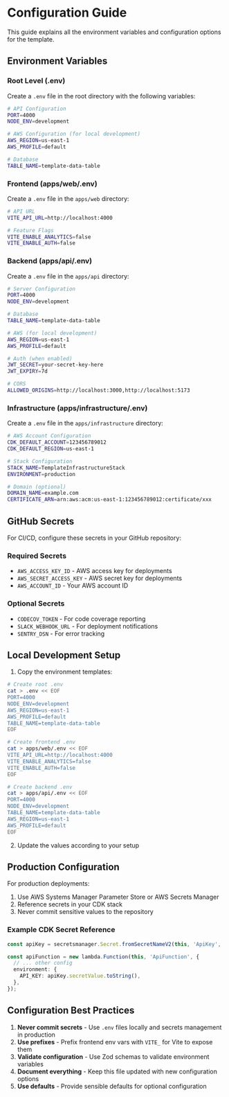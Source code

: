 # Configuration Guide

This guide explains all the environment variables and configuration options for the template.

## Environment Variables

### Root Level (.env)

Create a `.env` file in the root directory with the following variables:

```bash
# API Configuration
PORT=4000
NODE_ENV=development

# AWS Configuration (for local development)
AWS_REGION=us-east-1
AWS_PROFILE=default

# Database
TABLE_NAME=template-data-table
```

### Frontend (apps/web/.env)

Create a `.env` file in the `apps/web` directory:

```bash
# API URL
VITE_API_URL=http://localhost:4000

# Feature Flags
VITE_ENABLE_ANALYTICS=false
VITE_ENABLE_AUTH=false
```

### Backend (apps/api/.env)

Create a `.env` file in the `apps/api` directory:

```bash
# Server Configuration
PORT=4000
NODE_ENV=development

# Database
TABLE_NAME=template-data-table

# AWS (for local development)
AWS_REGION=us-east-1
AWS_PROFILE=default

# Auth (when enabled)
JWT_SECRET=your-secret-key-here
JWT_EXPIRY=7d

# CORS
ALLOWED_ORIGINS=http://localhost:3000,http://localhost:5173
```

### Infrastructure (apps/infrastructure/.env)

Create a `.env` file in the `apps/infrastructure` directory:

```bash
# AWS Account Configuration
CDK_DEFAULT_ACCOUNT=123456789012
CDK_DEFAULT_REGION=us-east-1

# Stack Configuration
STACK_NAME=TemplateInfrastructureStack
ENVIRONMENT=production

# Domain (optional)
DOMAIN_NAME=example.com
CERTIFICATE_ARN=arn:aws:acm:us-east-1:123456789012:certificate/xxx
```

## GitHub Secrets

For CI/CD, configure these secrets in your GitHub repository:

### Required Secrets

- `AWS_ACCESS_KEY_ID` - AWS access key for deployments
- `AWS_SECRET_ACCESS_KEY` - AWS secret key for deployments
- `AWS_ACCOUNT_ID` - Your AWS account ID

### Optional Secrets

- `CODECOV_TOKEN` - For code coverage reporting
- `SLACK_WEBHOOK_URL` - For deployment notifications
- `SENTRY_DSN` - For error tracking

## Local Development Setup

1. Copy the environment templates:

```bash
# Create root .env
cat > .env << EOF
PORT=4000
NODE_ENV=development
AWS_REGION=us-east-1
AWS_PROFILE=default
TABLE_NAME=template-data-table
EOF

# Create frontend .env
cat > apps/web/.env << EOF
VITE_API_URL=http://localhost:4000
VITE_ENABLE_ANALYTICS=false
VITE_ENABLE_AUTH=false
EOF

# Create backend .env
cat > apps/api/.env << EOF
PORT=4000
NODE_ENV=development
TABLE_NAME=template-data-table
AWS_REGION=us-east-1
AWS_PROFILE=default
EOF
```

2. Update the values according to your setup

## Production Configuration

For production deployments:

1. Use AWS Systems Manager Parameter Store or AWS Secrets Manager
2. Reference secrets in your CDK stack
3. Never commit sensitive values to the repository

### Example CDK Secret Reference

```typescript
const apiKey = secretsmanager.Secret.fromSecretNameV2(this, 'ApiKey', 'prod/api/key');

const apiFunction = new lambda.Function(this, 'ApiFunction', {
  // ... other config
  environment: {
    API_KEY: apiKey.secretValue.toString(),
  },
});
```

## Configuration Best Practices

1. **Never commit secrets** - Use `.env` files locally and secrets management in production
2. **Use prefixes** - Prefix frontend env vars with `VITE_` for Vite to expose them
3. **Validate configuration** - Use Zod schemas to validate environment variables
4. **Document everything** - Keep this file updated with new configuration options
5. **Use defaults** - Provide sensible defaults for optional configuration
